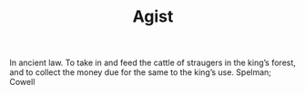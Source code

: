 ---
title: Agist
permalink: "/definitions/agist.html"
body: In ancient law. To take in and feed the cattle of straugers in the king’s forest,
  and to collect the money due for the same to the king’s use. Spelman; Cowell
published_at: '2018-07-07'
layout: post
---